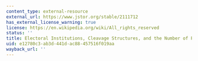 ```yaml
---
content_type: external-resource
external_url: https://www.jstor.org/stable/2111712
has_external_license_warning: true
license: https://en.wikipedia.org/wiki/All_rights_reserved
status: ''
title: Electoral Institutions, Cleavage Structures, and the Number of Parties
uid: e12780c3-ab3d-441d-ac88-457516f019aa
wayback_url: ''
---
```

